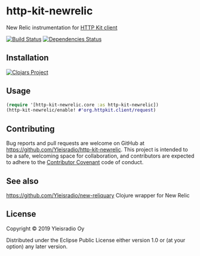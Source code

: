 # http-kit-newrelic

New Relic instrumentation for [HTTP Kit client](http://www.http-kit.org/client.html#options)

[![Build Status](https://travis-ci.com/Yleisradio/http-kit-newrelic.svg)](https://travis-ci.com/Yleisradio/http-kit-newrelic)
[![Dependencies Status](http://jarkeeper.com/Yleisradio/http-kit-newrelic/status.png)](http://jarkeeper.com/Yleisradio/http-kit-newrelic)

## Installation

[![Clojars Project](https://img.shields.io/clojars/v/yleisradio/http-kit-newrelic.svg)](https://clojars.org/yleisradio/http-kit-newrelic)

## Usage

```clojure
(require '[http-kit-newrelic.core :as http-kit-newrelic])
(http-kit-newrelic/enable! #'org.httpkit.client/request)
```

## Contributing
Bug reports and pull requests are welcome on GitHub at https://github.com/Yleisradio/http-kit-newrelic. This project is intended to be a safe, welcoming space for collaboration, and contributors are expected to adhere to the [Contributor Covenant](http://contributor-covenant.org) code of conduct.

## See also
https://github.com/Yleisradio/new-reliquary Clojure wrapper for New Relic

## License

Copyright © 2019 Yleisradio Oy

Distributed under the Eclipse Public License either version 1.0 or (at
your option) any later version.
